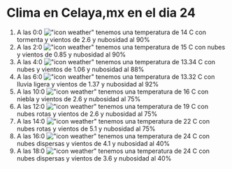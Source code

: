 # Clima en Celaya,mx en el dia 24

1. A las 0:0 !["icon weather"](http://openweathermap.org/img/w/11n.png) tenemos una temperatura de 14 C con tormenta y  vientos de 2.6 y nubosidad al 90%
1. A las 2:0 !["icon weather"](http://openweathermap.org/img/w/04n.png) tenemos una temperatura de 15 C con nubes y  vientos de 0.85 y nubosidad al 90%
1. A las 4:0 !["icon weather"](http://openweathermap.org/img/w/04n.png) tenemos una temperatura de 13.34 C con nubes y  vientos de 1.06 y nubosidad al 88%
1. A las 6:0 !["icon weather"](http://openweathermap.org/img/w/10n.png) tenemos una temperatura de 13.32 C con lluvia ligera y  vientos de 1.37 y nubosidad al 92%
1. A las 10:0 !["icon weather"](http://openweathermap.org/img/w/50d.png) tenemos una temperatura de 16 C con niebla y  vientos de 2.6 y nubosidad al 75%
1. A las 12:0 !["icon weather"](http://openweathermap.org/img/w/04d.png) tenemos una temperatura de 19 C con nubes rotas y  vientos de 2.6 y nubosidad al 75%
1. A las 14:0 !["icon weather"](http://openweathermap.org/img/w/04d.png) tenemos una temperatura de 22 C con nubes rotas y  vientos de 5.1 y nubosidad al 75%
1. A las 16:0 !["icon weather"](http://openweathermap.org/img/w/03d.png) tenemos una temperatura de 24 C con nubes dispersas y  vientos de 4.1 y nubosidad al 40%
1. A las 18:0 !["icon weather"](http://openweathermap.org/img/w/03d.png) tenemos una temperatura de 24 C con nubes dispersas y  vientos de 3.6 y nubosidad al 40%
